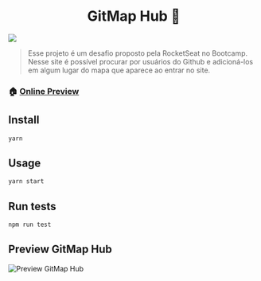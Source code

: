 <h1 align="center">GitMap Hub 👋</h1>
<p>
  <img src="https://img.shields.io/badge/version-0.1.0-blue.svg?cacheSeconds=2592000" />
</p>

> Esse projeto é um desafio proposto pela RocketSeat no Bootcamp. Nesse site é possível procurar por usuários do Github e adicioná-los em algum lugar do mapa que aparece ao entrar no site.

### 🏠 [Online Preview](gitmaphub.surge.sh)

## Install

```sh
yarn 
```

## Usage

```sh
yarn start
```

## Run tests

```sh
npm run test
```

## Preview GitMap Hub

![Preview GitMap Hub](/public/GitMapGif.gif)

